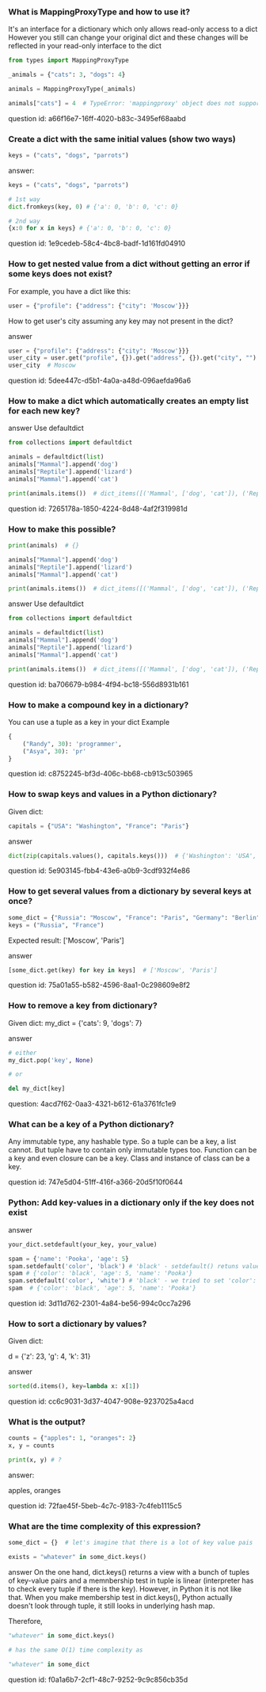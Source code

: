 ### What is MappingProxyType and how to use it?

It's an interface for a dictionary which only allows read-only access to a dict
However you still can change your original dict and these changes will be reflected in your 
read-only interface to the dict

```python
from types import MappingProxyType

_animals = {"cats": 3, "dogs": 4}

animals = MappingProxyType(_animals)

animals["cats"] = 4  # TypeError: 'mappingproxy' object does not support item assignment 
```

question id: a66f16e7-16ff-4020-b83c-3495ef68aabd


### Create a dict with the same initial values (show two ways)

```python
keys = ("cats", "dogs", "parrots")
```

answer:
```python
keys = ("cats", "dogs", "parrots")

# 1st way
dict.fromkeys(key, 0) # {'a': 0, 'b': 0, 'c': 0}

# 2nd way
{x:0 for x in keys} # {'a': 0, 'b': 0, 'c': 0}
```

question id: 1e9cedeb-58c4-4bc8-badf-1d161fd04910


### How to get nested value from a dict without getting an error if some keys does not exist?

For example, you have a dict like this:
```python
user = {"profile": {"address": {"city": 'Moscow'}}} 
```
How to get user's city assuming any key may not present in the dict?


answer
```python
user = {"profile": {"address": {"city": 'Moscow'}}}
user_city = user.get("profile", {}).get("address", {}).get("city", "")
user_city  # Moscow
```

question id: 5dee447c-d5b1-4a0a-a48d-096aefda96a6


### How to make a dict which automatically creates an empty list for each new key? 

answer
Use defaultdict

```python
from collections import defaultdict

animals = defaultdict(list)
animals["Mammal"].append('dog')
animals["Reptile"].append('lizard')
animals["Mammal"].append('cat')

print(animals.items())  # dict_items([('Mammal', ['dog', 'cat']), ('Reptile', ['lizard'])])
```

question id: 7265178a-1850-4224-8d48-4af2f319981d


### How to make this possible?

```python
print(animals)  # {}

animals["Mammal"].append('dog')
animals["Reptile"].append('lizard')
animals["Mammal"].append('cat')

print(animals.items())  # dict_items([('Mammal', ['dog', 'cat']), ('Reptile', ['lizard'])])
```

answer
Use defaultdict

```python
from collections import defaultdict

animals = defaultdict(list)
animals["Mammal"].append('dog')
animals["Reptile"].append('lizard')
animals["Mammal"].append('cat')

print(animals.items())  # dict_items([('Mammal', ['dog', 'cat']), ('Reptile', ['lizard'])])
```

question id: ba706679-b984-4f94-bc18-556d8931b161


### How to make a compound key in a dictionary?

You can use a tuple as a key in your dict
Example
```python
{
    ("Randy", 30): 'programmer', 
    ("Asya", 30): 'pr'
}
```

question id: c8752245-bf3d-406c-bb68-cb913c503965


### How to swap keys and values in a Python dictionary?

Given dict: 	
```python
capitals = {"USA": "Washington", "France": "Paris"}
```

answer

```python
dict(zip(capitals.values(), capitals.keys()))  # {'Washington': 'USA', 'Paris': 'France'}
```

question id: 5e903145-fbb4-43e6-a0b9-3cdf932f4e86


### How to get several values from a dictionary by several keys at once?


```python
some_dict = {"Russia": "Moscow", "France": "Paris", "Germany": "Berlin"}
keys = ("Russia", "France")
```
Expected result:  ['Moscow', 'Paris']

answer
```python
[some_dict.get(key) for key in keys]  # ['Moscow', 'Paris']
```

question id: 75a01a55-b582-4596-8aa1-0c298609e8f2


### How to remove a key from dictionary?

Given dict:
my_dict = {'cats': 9, 'dogs': 7}

answer
```python
# either 
my_dict.pop('key', None)

# or

del my_dict[key]
```

question: 4acd7f62-0aa3-4321-b612-61a3761fc1e9


### What can be a key of a Python dictionary?

Any immutable type, any hashable type. So a tuple can be a key, a list cannot. But tuple have to contain only immutable types too. 
Function can be a key and even closure can be a key. 
Class and instance of class can be a key.

question id: 747e5d04-51ff-416f-a366-20d5f10f0644


### Python: Add key-values in a dictionary only if the key does not exist

answer

```python	
your_dict.setdefault(your_key, your_value)
```

```python
spam = {'name': 'Pooka', 'age': 5} 
spam.setdefault('color', 'black') # 'black' - setdefault() retuns value whether it was by setdefalut or existed before
spam # {'color': 'black', 'age': 5, 'name': 'Pooka'}
spam.setdefault('color', 'white') # 'black' - we tried to set 'color': 'white', but key 'color' alredy existed with value 'black'
spam  # {'color': 'black', 'age': 5, 'name': 'Pooka'}
```

question id: 3d11d762-2301-4a84-be56-994c0cc7a296


### How to sort a dictionary by values?

Given dict:
	
d = {'z': 23, 'g': 4, 'k': 31}

answer
```python
sorted(d.items(), key=lambda x: x[1])
```

question id: cc6c9031-3d37-4047-908e-9237025a4acd



### What is the output?

```python
counts = {"apples": 1, "oranges": 2}
x, y = counts

print(x, y) # ?
```

answer:

apples, oranges

question id: 72fae45f-5beb-4c7c-9183-7c4feb1115c5


### What are the time complexity of this expression?

```python
some_dict = {}  # let's imagine that there is a lot of key value pais

exists = "whatever" in some_dict.keys()
```

answer
On the one hand, dict.keys() returns a view with a bunch of tuples of key-value pairs and a memnbership test in tuple
is linear (interpreter has to check every tuple if there is the key). However, in Python it is not like that. 
When you make membership test in dict.keys(), Python actually doesn't look through tuple, it still looks in underlying
hash map.

Therefore, 
```python
"whatever" in some_dict.keys()

# has the same O(1) time complexity as

"whatever" in some_dict
```

question id: f0a1a6b7-2cf1-48c7-9252-9c9c856cb35d
